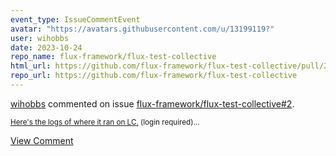 ```yaml
---
event_type: IssueCommentEvent
avatar: "https://avatars.githubusercontent.com/u/13199119?"
user: wihobbs
date: 2023-10-24
repo_name: flux-framework/flux-test-collective
html_url: https://github.com/flux-framework/flux-test-collective/pull/2
repo_url: https://github.com/flux-framework/flux-test-collective
---
```


<a href='https://github.com/wihobbs' target='_blank'>wihobbs</a> commented on issue <a href='https://github.com/flux-framework/flux-test-collective/pull/2' target='_blank'>flux-framework/flux-test-collective#2</a>.

<small>[Here's the logs of where it ran on LC.](https://lc.llnl.gov/gitlab/hobbs17/flux-test-collective/-/pipelines/342165) (login required)...</small>

<a href='https://github.com/flux-framework/flux-test-collective/pull/2' target='_blank'>View Comment</a>